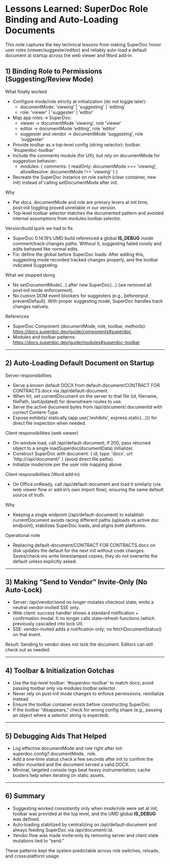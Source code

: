 # Lessons Learned: SuperDoc Role Binding and Auto-Loading Documents

This note captures the key technical lessons from making SuperDoc honor user roles (viewer/suggester/editor) and reliably auto-load a default document at startup across the web viewer and Word add‑in.

## 1) Binding Role to Permissions (Suggesting/Review Mode)

What finally worked
- Configure mode/role strictly at initialization (do not toggle later):
  - documentMode: 'viewing' | 'suggesting' | 'editing'
  - role: 'viewer' | 'suggester' | 'editor'
- Map app roles → SuperDoc:
  - viewer → documentMode 'viewing', role 'viewer'
  - editor → documentMode 'editing', role 'editor'
  - suggester and vendor → documentMode 'suggesting', role 'suggester'
- Provide toolbar as a top‑level config (string selector): toolbar: '#superdoc-toolbar'
- Include the comments module (for UX), but rely on documentMode for suggestion behavior:
  - modules: { comments: { readOnly: documentMode === 'viewing', allowResolve: documentMode !== 'viewing' } }
- Recreate the SuperDoc instance on role switch (clear container, new init) instead of calling setDocumentMode after init.

Why
- Per docs, documentMode and role are primary levers at init time; post‑init toggling proved unreliable in our version.
- Top‑level toolbar selector matches the documented pattern and avoided internal assumptions from modules.toolbar.selector.

Version/build quirk we had to fix
- SuperDoc 0.14.19’s UMD build referenced a global __IS_DEBUG__ inside comment/track‑changes paths. Without it, suggesting failed noisily and edits behaved like normal edits.
- Fix: define the global before SuperDoc loads:
  <script>
    window.__IS_DEBUG__ = false;
  </script>
  After adding this, suggesting mode recorded tracked changes properly, and the toolbar indicated Suggesting.

What we stopped doing
- No setDocumentMode(...) after new SuperDoc(...) (we removed all post‑init mode enforcement).
- No custom DOM event blockers for suggesters (e.g., beforeinput preventDefault). With proper suggesting mode, SuperDoc handles track changes natively.

References
- SuperDoc Component (documentMode, role, toolbar, methods): https://docs.superdoc.dev/guide/components#superdoc
- Modules and toolbar patterns: https://docs.superdoc.dev/guide/modules#superdoc-toolbar

---

## 2) Auto‑Loading Default Document on Startup

Server responsibilities
- Serve a known default DOCX from default-document/CONTRACT FOR CONTRACTS.docx via /api/default-document.
- When hit, set currentDocument on the server to that file (id, filename, filePath, lastUpdated) for downstream routes to use.
- Serve the active document bytes from /api/document/:documentId with correct Content-Type.
- Expose exhibits/ statically (app.use('/exhibits', express.static(...))) for direct file inspection when needed.

Client responsibilities (web viewer)
- On window.load, call /api/default-document; if 200, pass returned object to a single loadSuperdoc(documentData) initializer.
- Construct SuperDoc with document: { id, type: 'docx', url: 'http://<api>/api/document/<id>' } (avoid direct file paths).
- Initialize mode/role per the user role mapping above.

Client responsibilities (Word add‑in)
- On Office.onReady, call /api/default-document and load it similarly (via web viewer flow or add‑in’s own import flow), ensuring the same default source of truth.

Why
- Keeping a single endpoint (/api/default-document) to establish currentDocument avoids racing different paths (uploads vs active doc endpoint), stabilizes SuperDoc loads, and aligns both platforms.

Operational note
- Replacing default-document/CONTRACT FOR CONTRACTS.docx on disk updates the default for the next init without code changes. Saves/check‑ins write timestamped copies; they do not overwrite the default unless explicitly asked.

---

## 3) Making “Send to Vendor” Invite‑Only (No Auto‑Lock)

- Server: /api/vendor/send no longer mutates checkout state; emits a neutral vendor-invited SSE only.
- Web client: success handler shows a standard notification + confirmation modal. It no longer calls state‑refresh functions (which previously cascaded into lock UI).
- SSE: vendor-invited adds a notification only; no fetchDocumentStatus() on that event.

Result: Sending to vendor does not lock the document. Editors can still check out as needed.

---

## 4) Toolbar & Initialization Gotchas

- Use the top‑level toolbar: '#superdoc-toolbar' to match docs; avoid passing toolbar only via modules.toolbar.selector.
- Never rely on post‑init mode changes to enforce permissions; reinitialize instead.
- Ensure the toolbar container exists before constructing SuperDoc.
- If the toolbar “disappears,” check for wrong config shape (e.g., passing an object where a selector string is expected).

---

## 5) Debugging Aids That Helped

- Log effective documentMode and role right after init: superdoc.config?.documentMode, .role.
- Add a one‑time status check a few seconds after init to confirm the editor mounted and the document served a valid DOCX.
- Minimal, targeted console logs beat heavy instrumentation; cache busters help when iterating on static assets.

---

## 6) Summary

- Suggesting worked consistently only when mode/role were set at init, toolbar was provided at the top level, and the UMD global __IS_DEBUG__ was defined.
- Auto‑loading stabilized by centralizing on /api/default-document and always feeding SuperDoc via /api/document/:id.
- Vendor flow was made invite‑only by removing server and client state mutations tied to “send.”

These patterns kept the system predictable across role switches, reloads, and cross‑platform usage.
